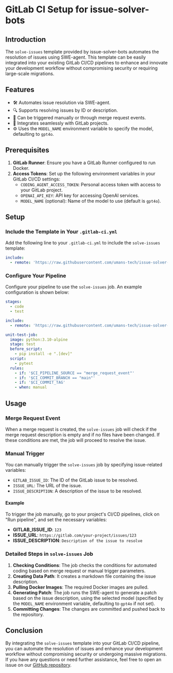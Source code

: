 # GitLab CI Setup for issue-solver-bots

## Introduction

The `solve-issues` template provided by issue-solver-bots automates the resolution of issues using SWE-agent. This
template can be easily integrated into your existing GitLab CI/CD pipelines to enhance and innovate your development
workflow without compromising security or requiring large-scale migrations.

## Features

- 🛠️ Automates issue resolution via SWE-agent.
- 🔍 Supports resolving issues by ID or description.
- 🚀 Can be triggered manually or through merge request events.
- 🔗 Integrates seamlessly with GitLab projects.
- ⚙️ Uses the `MODEL_NAME` environment variable to specify the model, defaulting to `gpt4o`.

## Prerequisites

1. **GitLab Runner**: Ensure you have a GitLab Runner configured to run Docker.
2. **Access Tokens**: Set up the following environment variables in your GitLab CI/CD settings:
    - `CODING_AGENT_ACCESS_TOKEN`: Personal access token with access to your GitLab project.
    - `OPENAI_API_KEY`: API key for accessing OpenAI services.
    - `MODEL_NAME` (optional): Name of the model to use (default is `gpt4o`).

## Setup

### Include the Template in Your `.gitlab-ci.yml`

Add the following line to your `.gitlab-ci.yml` to include the `solve-issues` template:

```yaml
include:
  - remote: 'https://raw.githubusercontent.com/umans-tech/issue-solver-bots/main/gitlab-ci/solve-issues.yml'
```

### Configure Your Pipeline

Configure your pipeline to use the `solve-issues` job. An example configuration is shown below:

```yaml
stages:
  - code
  - test

include:
  - remote: 'https://raw.githubusercontent.com/umans-tech/issue-solver-bots/main/gitlab-ci/solve-issues.yml'

unit-test-job:
  image: python:3.10-alpine
  stage: test
  before_script:
    - pip install -e ".[dev]"
  script:
    - pytest
  rules:
    - if: '$CI_PIPELINE_SOURCE == "merge_request_event"'
    - if: '$CI_COMMIT_BRANCH == "main"'
    - if: '$CI_COMMIT_TAG'
    - when: manual
```

## Usage

### Merge Request Event

When a merge request is created, the `solve-issues` job will check if the merge request description is empty and if no
files have been changed. If these conditions are met, the job will proceed to resolve the issue.

### Manual Trigger

You can manually trigger the `solve-issues` job by specifying issue-related variables:

- `GITLAB_ISSUE_ID`: The ID of the GitLab issue to be resolved.
- `ISSUE_URL`: The URL of the issue.
- `ISSUE_DESCRIPTION`: A description of the issue to be resolved.

#### Example

To trigger the job manually, go to your project's CI/CD pipelines, click on "Run pipeline", and set the necessary
variables:

- **GITLAB_ISSUE_ID**: `123`
- **ISSUE_URL**: `https://gitlab.com/your-project/issues/123`
- **ISSUE_DESCRIPTION**: `Description of the issue to resolve`

### Detailed Steps in `solve-issues` Job

1. **Checking Conditions**: The job checks the conditions for automated coding based on merge request or manual trigger
   parameters.
2. **Creating Data Path**: It creates a markdown file containing the issue description.
3. **Pulling Docker Images**: The required Docker images are pulled.
4. **Generating Patch**: The job runs the SWE-agent to generate a patch based on the issue description, using the
   selected model (specified by the `MODEL_NAME` environment variable, defaulting to `gpt4o` if not set).
5. **Committing Changes**: The changes are committed and pushed back to the repository.

## Conclusion

By integrating the `solve-issues` template into your GitLab CI/CD pipeline, you can automate the resolution of issues
and enhance your development workflow without compromising security or undergoing massive migrations. If you have any
questions or need further assistance, feel free to open an issue on
our [GitHub repository](https://github.com/umans-tech/issue-solver-bots/issues).
